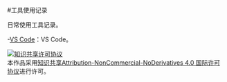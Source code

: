 #工具使用记录

日常使用工具记录。

-[VS Code][vscode]：VS Code。

[vscode]: ./VSCode.md "VS Code"

<a rel="license" href="http://creativecommons.org/licenses/by-nc-nd/4.0/"><img alt="知识共享许可协议" style="border-width:0" src="https://i.creativecommons.org/l/by-nc-nd/4.0/88x31.png" /></a><br />本作品采用<a rel="license" href="http://creativecommons.org/licenses/by-nc-nd/4.0/">知识共享Attribution-NonCommercial-NoDerivatives 4.0 国际许可协议</a>进行许可。